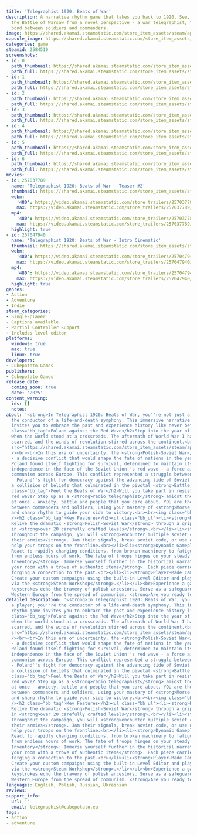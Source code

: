 ```yaml
---
title: 'Telegraphist 1920: Beats of War'
description: A narrative rhythm game that takes you back to 1920. See, hear and feel
  the Battle of Warsaw from a novel perspective - a war telegraphist, the crucial
  bond between soldiers and commanders.
image: https://shared.akamai.steamstatic.com/store_item_assets/steam/apps/2584510/header.jpg?t=1732585687
capsule_image: https://shared.akamai.steamstatic.com/store_item_assets/steam/apps/2584510/acdf756598baea48cc4ce12191074b0cd4201c17/capsule_231x87.jpg?t=1732585687
categories: game
steamid: 2584510
screenshots:
- id: 0
  path_thumbnail: https://shared.akamai.steamstatic.com/store_item_assets/steam/apps/2584510/ss_6b05d9c3fa1d7fe6cc88826949d2ef1aed970cf8.600x338.jpg?t=1732585687
  path_full: https://shared.akamai.steamstatic.com/store_item_assets/steam/apps/2584510/ss_6b05d9c3fa1d7fe6cc88826949d2ef1aed970cf8.1920x1080.jpg?t=1732585687
- id: 1
  path_thumbnail: https://shared.akamai.steamstatic.com/store_item_assets/steam/apps/2584510/ss_7f99afb64056f86f5cb8d482bbd835b789043593.600x338.jpg?t=1732585687
  path_full: https://shared.akamai.steamstatic.com/store_item_assets/steam/apps/2584510/ss_7f99afb64056f86f5cb8d482bbd835b789043593.1920x1080.jpg?t=1732585687
- id: 2
  path_thumbnail: https://shared.akamai.steamstatic.com/store_item_assets/steam/apps/2584510/ss_ae6506076cbce32f7076a1ffba49d382d9eb8edc.600x338.jpg?t=1732585687
  path_full: https://shared.akamai.steamstatic.com/store_item_assets/steam/apps/2584510/ss_ae6506076cbce32f7076a1ffba49d382d9eb8edc.1920x1080.jpg?t=1732585687
- id: 3
  path_thumbnail: https://shared.akamai.steamstatic.com/store_item_assets/steam/apps/2584510/ss_74d49262217f354df9297a7f9cd2717e47cc4dd9.600x338.jpg?t=1732585687
  path_full: https://shared.akamai.steamstatic.com/store_item_assets/steam/apps/2584510/ss_74d49262217f354df9297a7f9cd2717e47cc4dd9.1920x1080.jpg?t=1732585687
- id: 4
  path_thumbnail: https://shared.akamai.steamstatic.com/store_item_assets/steam/apps/2584510/ss_582a5339e7a24f104fce391c536ea6fb9b2edab0.600x338.jpg?t=1732585687
  path_full: https://shared.akamai.steamstatic.com/store_item_assets/steam/apps/2584510/ss_582a5339e7a24f104fce391c536ea6fb9b2edab0.1920x1080.jpg?t=1732585687
- id: 5
  path_thumbnail: https://shared.akamai.steamstatic.com/store_item_assets/steam/apps/2584510/ss_3fae5139853df64c306028646da4451580166a7f.600x338.jpg?t=1732585687
  path_full: https://shared.akamai.steamstatic.com/store_item_assets/steam/apps/2584510/ss_3fae5139853df64c306028646da4451580166a7f.1920x1080.jpg?t=1732585687
- id: 6
  path_thumbnail: https://shared.akamai.steamstatic.com/store_item_assets/steam/apps/2584510/ss_10eb34faeaa5b93f6eed34cbed56cb9b565ce3be.600x338.jpg?t=1732585687
  path_full: https://shared.akamai.steamstatic.com/store_item_assets/steam/apps/2584510/ss_10eb34faeaa5b93f6eed34cbed56cb9b565ce3be.1920x1080.jpg?t=1732585687
movies:
- id: 257037789
  name: 'Telegraphist 1920: Beats of War - Teaser #2'
  thumbnail: https://shared.akamai.steamstatic.com/store_item_assets/steam/apps/257037789/movie.293x165.jpg?t=1720978386
  webm:
    '480': https://video.akamai.steamstatic.com/store_trailers/257037789/movie480_vp9.webm?t=1720978386
    max: https://video.akamai.steamstatic.com/store_trailers/257037789/movie_max_vp9.webm?t=1720978386
  mp4:
    '480': https://video.akamai.steamstatic.com/store_trailers/257037789/movie480.mp4?t=1720978386
    max: https://video.akamai.steamstatic.com/store_trailers/257037789/movie_max.mp4?t=1720978386
  highlight: true
- id: 257047940
  name: 'Telegraphist 1920: Beats of War - Intro Cinematic'
  thumbnail: https://shared.akamai.steamstatic.com/store_item_assets/steam/apps/257047940/movie.293x165.jpg?t=1724180779
  webm:
    '480': https://video.akamai.steamstatic.com/store_trailers/257047940/movie480_vp9.webm?t=1724180779
    max: https://video.akamai.steamstatic.com/store_trailers/257047940/movie_max_vp9.webm?t=1724180779
  mp4:
    '480': https://video.akamai.steamstatic.com/store_trailers/257047940/movie480.mp4?t=1724180779
    max: https://video.akamai.steamstatic.com/store_trailers/257047940/movie_max.mp4?t=1724180779
  highlight: true
genres:
- Action
- Adventure
- Indie
steam_categories:
- Single-player
- Captions available
- Partial Controller Support
- Includes level editor
platforms:
  windows: true
  mac: true
  linux: true
developers:
- Cubepotato Games
publishers:
- Cubepotato Games
release_date:
  coming_soon: true
  date: '2025'
content_warning:
  ids: []
  notes:
about: '<strong>In Telegraphist 1920: Beats of War, you''re not just a player; you''re
  the conductor of a life-and-death symphony. This immersive narrative rhythm game
  invites you to embrace the past and experience history like never before.</strong><h2
  class="bb_tag">Poland against the Red Wave</h2>Step into the year of 1920, a time
  when the world stood at a crossroads. The aftermath of World War I had left Europe
  scarred, and the winds of revolution stirred across the continent.<br><br><img class="bb_img"
  src="https://shared.akamai.steamstatic.com/store_item_assets/steam/apps/2584510/extras/map_revolution.gif?t=1732585687"
  /><br><br>In this era of uncertainty, the <strong>Polish-Soviet War</strong> erupted
  - a decisive conflict that would shape the fate of nations in the years to come.
  Poland found itself fighting for survival, determined to maintain its hard-fought
  independence in the face of the Soviet Union''s red wave - a force aiming to spread
  communism across Europe. This conflict represented a struggle between ideologies
  - Poland''s fight for democracy against the advancing tide of Soviet communism -
  a collision of beliefs that culminated in the pivotal <strong>Battle of Warsaw</strong>.<h2
  class="bb_tag">Feel the Beats of War</h2>Will you take part in resisting the incoming
  red wave? Step up as a <strong>radio telegraphist</strong> amidst the chaos of everything
  at once - anxiety, battle and people that you care about. YOU are the critical link
  between commanders and soldiers, using your mastery of <strong>Morse code</strong>
  and sharp rhythm to guide your side to victory.<br><br><img class="bb_img" src="https://shared.akamai.steamstatic.com/store_item_assets/steam/apps/2584510/extras/1920-telegraphist-thunder.gif?t=1732585687"
  /><h2 class="bb_tag">Key Features</h2><ul class="bb_ul"><li><strong>Historical Campaign</strong>:
  Relive the dramatic <strong>Polish-Soviet War</strong> through a gripping narrative
  in <strong>over 20 carefully crafted levels</strong>.<br></li><li><strong>Boss Encounters</strong>:
  Throughout the campaign, you will <strong>encounter multiple soviet commanders leading
  their armies</strong>. Jam their signals, break soviet code, or use other ways to
  help your troops on the frontline.<br></li><li><strong>Dynamic Gameplay</strong>:
  React to rapidly changing conditions, from broken machinery to fatigue that comes
  from endless hours of work. The fate of troops hinges on your steady hand.<br></li><li><strong>Cosmetics
  Inventory</strong>: Immerse yourself further in the historical narrative by <strong>customizing
  your room with a trove of authentic items</strong>. Each piece carries its own story,
  forging a connection to the past.<br></li><li><strong>Player-Made Campaigns</strong>:
  Create your custom campaigns using the built-in Level Editor and play all of them
  via the <strong>Steam Workshop</strong>.</li></ul><br>Experience a game where your
  keystrokes echo the bravery of polish ancestors. Serve as a safeguard, protecting
  Western Europe from the spread of communism. <strong>Are you ready to become a Telegraphist?</strong>'
detailed_description: '<strong>In Telegraphist 1920: Beats of War, you''re not just
  a player; you''re the conductor of a life-and-death symphony. This immersive narrative
  rhythm game invites you to embrace the past and experience history like never before.</strong><h2
  class="bb_tag">Poland against the Red Wave</h2>Step into the year of 1920, a time
  when the world stood at a crossroads. The aftermath of World War I had left Europe
  scarred, and the winds of revolution stirred across the continent.<br><br><img class="bb_img"
  src="https://shared.akamai.steamstatic.com/store_item_assets/steam/apps/2584510/extras/map_revolution.gif?t=1732585687"
  /><br><br>In this era of uncertainty, the <strong>Polish-Soviet War</strong> erupted
  - a decisive conflict that would shape the fate of nations in the years to come.
  Poland found itself fighting for survival, determined to maintain its hard-fought
  independence in the face of the Soviet Union''s red wave - a force aiming to spread
  communism across Europe. This conflict represented a struggle between ideologies
  - Poland''s fight for democracy against the advancing tide of Soviet communism -
  a collision of beliefs that culminated in the pivotal <strong>Battle of Warsaw</strong>.<h2
  class="bb_tag">Feel the Beats of War</h2>Will you take part in resisting the incoming
  red wave? Step up as a <strong>radio telegraphist</strong> amidst the chaos of everything
  at once - anxiety, battle and people that you care about. YOU are the critical link
  between commanders and soldiers, using your mastery of <strong>Morse code</strong>
  and sharp rhythm to guide your side to victory.<br><br><img class="bb_img" src="https://shared.akamai.steamstatic.com/store_item_assets/steam/apps/2584510/extras/1920-telegraphist-thunder.gif?t=1732585687"
  /><h2 class="bb_tag">Key Features</h2><ul class="bb_ul"><li><strong>Historical Campaign</strong>:
  Relive the dramatic <strong>Polish-Soviet War</strong> through a gripping narrative
  in <strong>over 20 carefully crafted levels</strong>.<br></li><li><strong>Boss Encounters</strong>:
  Throughout the campaign, you will <strong>encounter multiple soviet commanders leading
  their armies</strong>. Jam their signals, break soviet code, or use other ways to
  help your troops on the frontline.<br></li><li><strong>Dynamic Gameplay</strong>:
  React to rapidly changing conditions, from broken machinery to fatigue that comes
  from endless hours of work. The fate of troops hinges on your steady hand.<br></li><li><strong>Cosmetics
  Inventory</strong>: Immerse yourself further in the historical narrative by <strong>customizing
  your room with a trove of authentic items</strong>. Each piece carries its own story,
  forging a connection to the past.<br></li><li><strong>Player-Made Campaigns</strong>:
  Create your custom campaigns using the built-in Level Editor and play all of them
  via the <strong>Steam Workshop</strong>.</li></ul><br>Experience a game where your
  keystrokes echo the bravery of polish ancestors. Serve as a safeguard, protecting
  Western Europe from the spread of communism. <strong>Are you ready to become a Telegraphist?</strong>'
languages: English, Polish, Russian, Ukrainian
reviews:
support_info:
  url: ''
  email: telegraphist@cubepotato.eu
tags:
- action
- adventure
---
```


